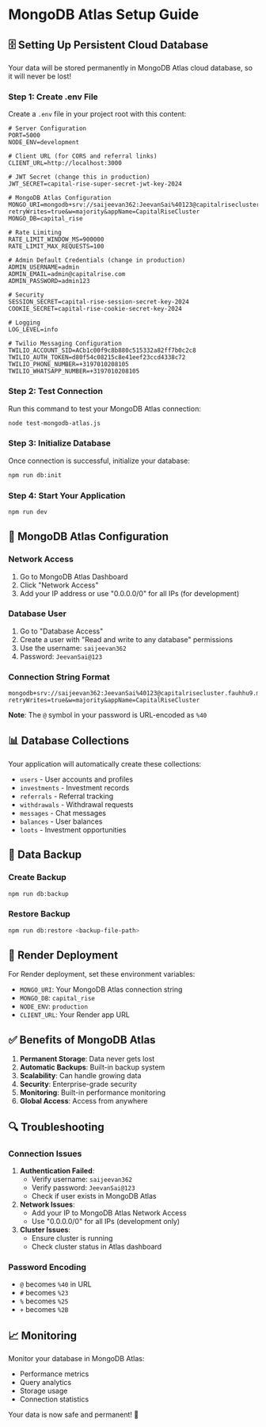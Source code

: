 # MongoDB Atlas Setup Guide

## 🗄️ Setting Up Persistent Cloud Database

Your data will be stored permanently in MongoDB Atlas cloud database, so it will never be lost!

### Step 1: Create .env File

Create a `.env` file in your project root with this content:

```env
# Server Configuration
PORT=5000
NODE_ENV=development

# Client URL (for CORS and referral links)
CLIENT_URL=http://localhost:3000

# JWT Secret (change this in production)
JWT_SECRET=capital-rise-super-secret-jwt-key-2024

# MongoDB Atlas Configuration
MONGO_URI=mongodb+srv://saijeevan362:JeevanSai%40123@capitalrisecluster.fauhhu9.mongodb.net/capital_rise?retryWrites=true&w=majority&appName=CapitalRiseCluster
MONGO_DB=capital_rise

# Rate Limiting
RATE_LIMIT_WINDOW_MS=900000
RATE_LIMIT_MAX_REQUESTS=100

# Admin Default Credentials (change in production)
ADMIN_USERNAME=admin
ADMIN_EMAIL=admin@capitalrise.com
ADMIN_PASSWORD=admin123

# Security
SESSION_SECRET=capital-rise-session-secret-key-2024
COOKIE_SECRET=capital-rise-cookie-secret-key-2024

# Logging
LOG_LEVEL=info

# Twilio Messaging Configuration
TWILIO_ACCOUNT_SID=ACb1c00f9c8b880c515332a82ff7b0c2c8
TWILIO_AUTH_TOKEN=d80f54c08215c8e41eef23ccd4338c72
TWILIO_PHONE_NUMBER=+3197010208105
TWILIO_WHATSAPP_NUMBER=+3197010208105
```

### Step 2: Test Connection

Run this command to test your MongoDB Atlas connection:

```bash
node test-mongodb-atlas.js
```

### Step 3: Initialize Database

Once connection is successful, initialize your database:

```bash
npm run db:init
```

### Step 4: Start Your Application

```bash
npm run dev
```

## 🔧 MongoDB Atlas Configuration

### Network Access
1. Go to MongoDB Atlas Dashboard
2. Click "Network Access"
3. Add your IP address or use "0.0.0.0/0" for all IPs (for development)

### Database User
1. Go to "Database Access"
2. Create a user with "Read and write to any database" permissions
3. Use the username: `saijeevan362`
4. Password: `JeevanSai@123`

### Connection String Format
```
mongodb+srv://saijeevan362:JeevanSai%40123@capitalrisecluster.fauhhu9.mongodb.net/capital_rise?retryWrites=true&w=majority&appName=CapitalRiseCluster
```

**Note**: The `@` symbol in your password is URL-encoded as `%40`

## 📊 Database Collections

Your application will automatically create these collections:
- `users` - User accounts and profiles
- `investments` - Investment records
- `referrals` - Referral tracking
- `withdrawals` - Withdrawal requests
- `messages` - Chat messages
- `balances` - User balances
- `loots` - Investment opportunities

## 💾 Data Backup

### Create Backup
```bash
npm run db:backup
```

### Restore Backup
```bash
npm run db:restore <backup-file-path>
```

## 🚀 Render Deployment

For Render deployment, set these environment variables:

- `MONGO_URI`: Your MongoDB Atlas connection string
- `MONGO_DB`: `capital_rise`
- `NODE_ENV`: `production`
- `CLIENT_URL`: Your Render app URL

## ✅ Benefits of MongoDB Atlas

1. **Permanent Storage**: Data never gets lost
2. **Automatic Backups**: Built-in backup system
3. **Scalability**: Can handle growing data
4. **Security**: Enterprise-grade security
5. **Monitoring**: Built-in performance monitoring
6. **Global Access**: Access from anywhere

## 🔍 Troubleshooting

### Connection Issues
1. **Authentication Failed**: 
   - Verify username: `saijeevan362`
   - Verify password: `JeevanSai@123`
   - Check if user exists in MongoDB Atlas
2. **Network Issues**:
   - Add your IP to MongoDB Atlas Network Access
   - Use "0.0.0.0/0" for all IPs (development only)
3. **Cluster Issues**:
   - Ensure cluster is running
   - Check cluster status in Atlas dashboard

### Password Encoding
- `@` becomes `%40` in URL
- `#` becomes `%23`
- `%` becomes `%25`
- `+` becomes `%2B`

## 📈 Monitoring

Monitor your database in MongoDB Atlas:
- Performance metrics
- Query analytics
- Storage usage
- Connection statistics

Your data is now safe and permanent! 🎉 